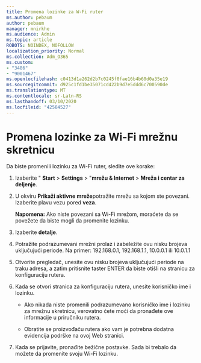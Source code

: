 ```yaml
---
title: Promena lozinke za W-Fi ruter
ms.author: pebaum
author: pebaum
manager: mnirkhe
ms.audience: Admin
ms.topic: article
ROBOTS: NOINDEX, NOFOLLOW
localization_priority: Normal
ms.collection: Adm_O365
ms.custom:
- "3486"
- "9001467"
ms.openlocfilehash: c0413d1a262d2b7c0245f0fae16b4b60d0a35e19
ms.sourcegitcommit: d925c1fd1be35071cd422b9d7e5ddd6c700590de
ms.translationtype: MT
ms.contentlocale: sr-Latn-RS
ms.lasthandoff: 03/10/2020
ms.locfileid: "42584527"
---
```

# <a name="change-your-wi-fi-router-password"></a>Promena lozinke za Wi-Fi mrežnu skretnicu

Da biste promenili lozinku za Wi-Fi ruter, sledite ove korake:

1. Izaberite " **Start** > **Settings** > "**mrežu & Internet** > **Mreža i centar za deljenje**.

2. U okviru **Prikaži aktivne mreže**potražite mrežu sa kojom ste povezani. Izaberite plavu vezu pored **veza**.<br>

   **Napomena:** Ako niste povezani sa Wi-Fi mrežom, moraćete da se povežete da biste mogli da promenite lozinku.

3. Izaberite **detalje**.

4. Potražite podrazumevani mrežni prolaz i zabeležite ovu nisku brojeva uključujući periode. Na primer: 192.168.0.1, 192.168.1.1, 10.0.0.1 ili 10.0.1.1

5. Otvorite pregledač, unesite ovu nisku brojeva uključujući periode na traku adresa, a zatim pritisnite taster ENTER da biste otišli na stranicu za konfiguraciju rutera.

6. Kada se otvori stranica za konfiguraciju rutera, unesite korisničko ime i lozinku.<br>
   - Ako nikada niste promenili podrazumevano korisničko ime i lozinku za mrežnu skretnicu, verovatno ćete moći da pronađete ove informacije u priručniku rutera.

   - Obratite se proizvođaču rutera ako vam je potrebna dodatna evidencija podrške na ovoj Web stranici.

7. Kada se prijavite, pronađite bežične postavke. Sada bi trebalo da možete da promenite svoju Wi-Fi lozinku.
